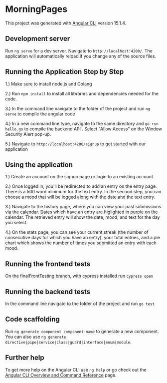 # MorningPages

This project was generated with [Angular CLI](https://github.com/angular/angular-cli) version 15.1.4.

## Development server

Run `ng serve` for a dev server. Navigate to `http://localhost:4200/`. The application will automatically reload if you change any of the source files.

## Running the Application Step by Step

1.) Make sure to install node.js and Golang

2.) Run `npm install` to install all libraries and dependencies needed for the code. 

3.) In the command line navigate to the folder of the project and run `ng serve` to compile the angular code 

4.) In a new command line type, navigate to the same directory and `go run hello.go` to compile the backend API .  Select "Allow Access" on the Window Security Alert pop-up.

5.) Navigate to `http://localhost:4200/signup` to get started with our application

## Using the application
1.) Create an account on the signup page or login to an existing account

2.) Once logged in, you'll be redirected to add an entry on the entry page. There is a 500 word minimum for the text entry. In the second step, you can choose a mood that will be logged along with the date and the text entry.

3.) Navigate to the history page, where you can view your past submissions via the calendar. Dates which have an entry are higlighted in purple on the calendar. The retrieved entry will show the date, mood, and text for the day you select.

4.) On the stats page, you can see your current streak (the number of consecutive days for which you have an entry), your total entries, and a pie chart which shows the number of times you submitted an entry with each mood.

## Running the frontend tests
On the finalFrontTesting branch, with cypress installed run `cypress open`

## Running the backend tests
In the command line navigate to the folder of the project and run `go test` 

## Code scaffolding

Run `ng generate component component-name` to generate a new component. You can also use `ng generate directive|pipe|service|class|guard|interface|enum|module`.


## Further help

To get more help on the Angular CLI use `ng help` or go check out the [Angular CLI Overview and Command Reference](https://angular.io/cli) page.


